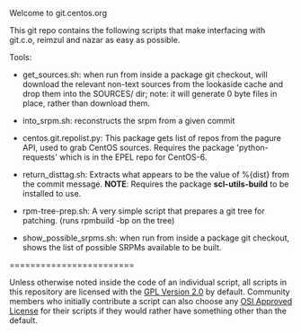 Welcome to git.centos.org

This git repo contains the following scripts that make interfacing with git.c.o, reimzul and nazar as easy as possible.

Tools:

 * get_sources.sh: when run from inside a package git checkout, will download the relevant non-text sources from the lookaside cache and drop them into the SOURCES/ dir; note: it will generate 0 byte files in place, rather than download them.

 * into_srpm.sh:  reconstructs the srpm from a given commit

 * centos.git.repolist.py:  This package gets list of repos from the pagure API, used to grab CentOS sources.  Requires the package 'python-requests' which is in the EPEL repo for CentOS-6.  

 * return_disttag.sh:  Extracts what appears to be the value of %{dist} from the commit message. <b>NOTE</b>: Requires the package <b>scl-utils-build</b> to be installed to use.

 * rpm-tree-prep.sh:  A very simple script that prepares a git tree for patching. (runs rpmbuild -bp on the tree)

 * show\_possible\_srpms.sh:  when run from inside a package git checkout, shows the list of possible SRPMs available to be built.

========================

Unless otherwise noted inside the code of an individual script, all scripts in this repository are licensed with the [GPL Version 2.0](http://opensource.org/licenses/GPL-2.0 "GPL Version 2.0") by default.  Community members who initially contribute a script can also choose any [OSI Approved License](http://opensource.org/licenses/alphabetical "Approved OSI Licenses") for their scripts if they would rather have something other than the default.  
